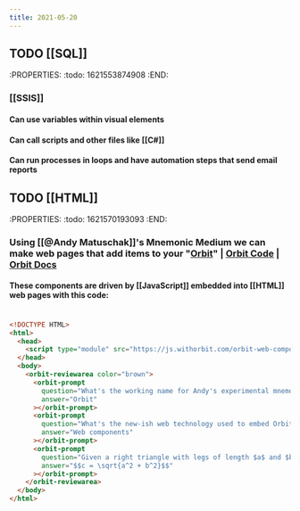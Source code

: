 ```yaml
---
title: 2021-05-20
---
```


## TODO [[SQL]]
:PROPERTIES:
:todo: 1621553874908
:END:
### [[SSIS]]
#### Can use variables within visual elements
#### Can call scripts and other files like [[C#]]
#### Can run processes in loops and have automation steps that send email reports
## TODO [[HTML]]
:PROPERTIES:
:todo: 1621570193093
:END:
### Using [[@Andy Matuschak]]'s Mnemonic Medium we can make web pages that add items to your "[Orbit](https://withorbit.com/)" | [Orbit Code](https://github.com/andymatuschak/orbit) | [Orbit Docs](https://docs.withorbit.com/)
#### These components are driven by [[JavaScript]] embedded into [[HTML]] web pages with this code:
#####
```html

<!DOCTYPE HTML>
<html>
  <head>
    <script type="module" src="https://js.withorbit.com/orbit-web-component.js"></script>
  </head>
  <body>
    <orbit-reviewarea color="brown">
      <orbit-prompt
        question="What's the working name for Andy's experimental mnemonic medium platform?"
        answer="Orbit"
      ></orbit-prompt>
      <orbit-prompt
        question="What's the new-ish web technology used to embed Orbit prompts into web pages?"
        answer="Web components"
      ></orbit-prompt>
      <orbit-prompt
        question="Given a right triangle with legs of length $a$ and $b$, what is the length of hypotenuse $c$?"
        answer="$$c = \sqrt{a^2 + b^2}$$"
      ></orbit-prompt>
    </orbit-reviewarea>
  </body>
</html>
```
#####
